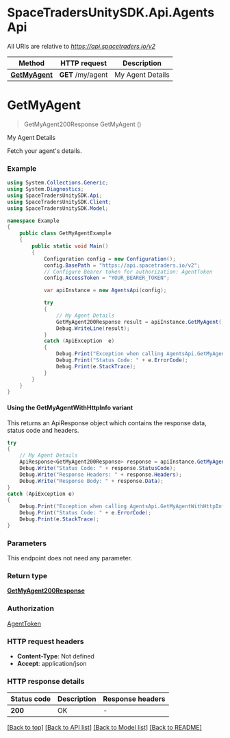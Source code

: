 # SpaceTradersUnitySDK.Api.AgentsApi

All URIs are relative to *https://api.spacetraders.io/v2*

| Method | HTTP request | Description |
|--------|--------------|-------------|
| [**GetMyAgent**](AgentsApi.md#getmyagent) | **GET** /my/agent | My Agent Details |

<a id="getmyagent"></a>
# **GetMyAgent**
> GetMyAgent200Response GetMyAgent ()

My Agent Details

Fetch your agent's details.

### Example
```csharp
using System.Collections.Generic;
using System.Diagnostics;
using SpaceTradersUnitySDK.Api;
using SpaceTradersUnitySDK.Client;
using SpaceTradersUnitySDK.Model;

namespace Example
{
    public class GetMyAgentExample
    {
        public static void Main()
        {
            Configuration config = new Configuration();
            config.BasePath = "https://api.spacetraders.io/v2";
            // Configure Bearer token for authorization: AgentToken
            config.AccessToken = "YOUR_BEARER_TOKEN";

            var apiInstance = new AgentsApi(config);

            try
            {
                // My Agent Details
                GetMyAgent200Response result = apiInstance.GetMyAgent();
                Debug.WriteLine(result);
            }
            catch (ApiException  e)
            {
                Debug.Print("Exception when calling AgentsApi.GetMyAgent: " + e.Message);
                Debug.Print("Status Code: " + e.ErrorCode);
                Debug.Print(e.StackTrace);
            }
        }
    }
}
```

#### Using the GetMyAgentWithHttpInfo variant
This returns an ApiResponse object which contains the response data, status code and headers.

```csharp
try
{
    // My Agent Details
    ApiResponse<GetMyAgent200Response> response = apiInstance.GetMyAgentWithHttpInfo();
    Debug.Write("Status Code: " + response.StatusCode);
    Debug.Write("Response Headers: " + response.Headers);
    Debug.Write("Response Body: " + response.Data);
}
catch (ApiException e)
{
    Debug.Print("Exception when calling AgentsApi.GetMyAgentWithHttpInfo: " + e.Message);
    Debug.Print("Status Code: " + e.ErrorCode);
    Debug.Print(e.StackTrace);
}
```

### Parameters
This endpoint does not need any parameter.
### Return type

[**GetMyAgent200Response**](GetMyAgent200Response.md)

### Authorization

[AgentToken](../README.md#AgentToken)

### HTTP request headers

 - **Content-Type**: Not defined
 - **Accept**: application/json


### HTTP response details
| Status code | Description | Response headers |
|-------------|-------------|------------------|
| **200** | OK |  -  |

[[Back to top]](#) [[Back to API list]](../README.md#documentation-for-api-endpoints) [[Back to Model list]](../README.md#documentation-for-models) [[Back to README]](../README.md)


